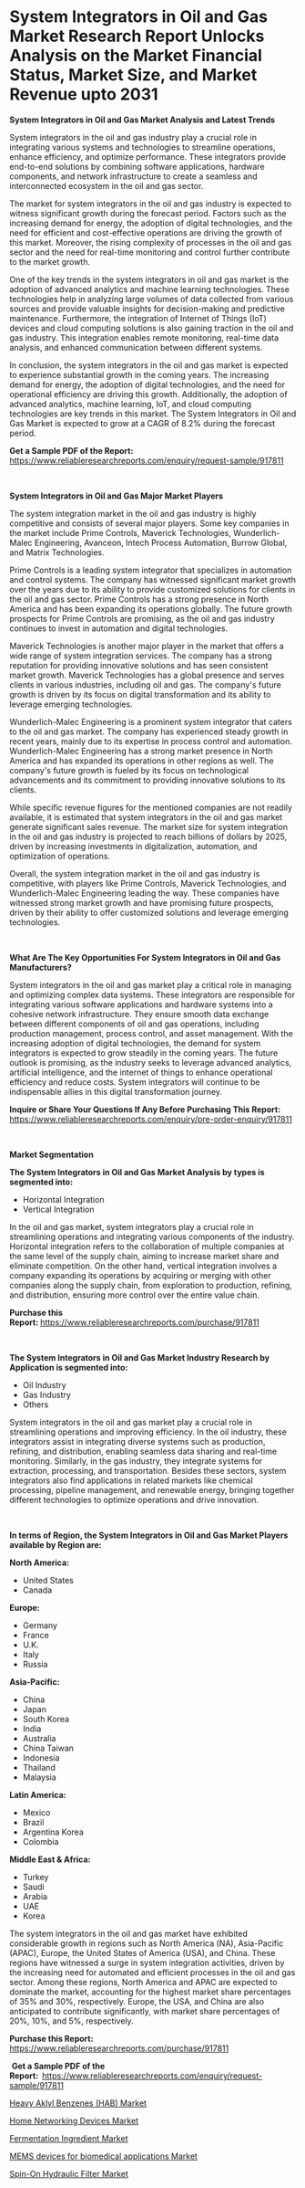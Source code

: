 <p><h1>System Integrators in Oil and Gas Market Research Report Unlocks Analysis on the Market Financial Status, Market Size, and Market Revenue upto 2031</h1></p><p><strong>System Integrators in Oil and Gas Market Analysis and Latest Trends</strong></p>
<p><p>System integrators in the oil and gas industry play a crucial role in integrating various systems and technologies to streamline operations, enhance efficiency, and optimize performance. These integrators provide end-to-end solutions by combining software applications, hardware components, and network infrastructure to create a seamless and interconnected ecosystem in the oil and gas sector.</p><p>The market for system integrators in the oil and gas industry is expected to witness significant growth during the forecast period. Factors such as the increasing demand for energy, the adoption of digital technologies, and the need for efficient and cost-effective operations are driving the growth of this market. Moreover, the rising complexity of processes in the oil and gas sector and the need for real-time monitoring and control further contribute to the market growth.</p><p>One of the key trends in the system integrators in oil and gas market is the adoption of advanced analytics and machine learning technologies. These technologies help in analyzing large volumes of data collected from various sources and provide valuable insights for decision-making and predictive maintenance. Furthermore, the integration of Internet of Things (IoT) devices and cloud computing solutions is also gaining traction in the oil and gas industry. This integration enables remote monitoring, real-time data analysis, and enhanced communication between different systems.</p><p>In conclusion, the system integrators in the oil and gas market is expected to experience substantial growth in the coming years. The increasing demand for energy, the adoption of digital technologies, and the need for operational efficiency are driving this growth. Additionally, the adoption of advanced analytics, machine learning, IoT, and cloud computing technologies are key trends in this market. The System Integrators in Oil and Gas Market is expected to grow at a CAGR of 8.2% during the forecast period.</p></p>
<p><strong>Get a Sample PDF of the Report:&nbsp;</strong> <a href="https://www.reliableresearchreports.com/enquiry/request-sample/917811">https://www.reliableresearchreports.com/enquiry/request-sample/917811</a></p>
<p>&nbsp;</p>
<p><strong>System Integrators in Oil and Gas Major Market Players</strong></p>
<p><p>The system integration market in the oil and gas industry is highly competitive and consists of several major players. Some key companies in the market include Prime Controls, Maverick Technologies, Wunderlich-Malec Engineering, Avanceon, Intech Process Automation, Burrow Global, and Matrix Technologies.</p><p>Prime Controls is a leading system integrator that specializes in automation and control systems. The company has witnessed significant market growth over the years due to its ability to provide customized solutions for clients in the oil and gas sector. Prime Controls has a strong presence in North America and has been expanding its operations globally. The future growth prospects for Prime Controls are promising, as the oil and gas industry continues to invest in automation and digital technologies.</p><p>Maverick Technologies is another major player in the market that offers a wide range of system integration services. The company has a strong reputation for providing innovative solutions and has seen consistent market growth. Maverick Technologies has a global presence and serves clients in various industries, including oil and gas. The company's future growth is driven by its focus on digital transformation and its ability to leverage emerging technologies.</p><p>Wunderlich-Malec Engineering is a prominent system integrator that caters to the oil and gas market. The company has experienced steady growth in recent years, mainly due to its expertise in process control and automation. Wunderlich-Malec Engineering has a strong market presence in North America and has expanded its operations in other regions as well. The company's future growth is fueled by its focus on technological advancements and its commitment to providing innovative solutions to its clients.</p><p>While specific revenue figures for the mentioned companies are not readily available, it is estimated that system integrators in the oil and gas market generate significant sales revenue. The market size for system integration in the oil and gas industry is projected to reach billions of dollars by 2025, driven by increasing investments in digitalization, automation, and optimization of operations.</p><p>Overall, the system integration market in the oil and gas industry is competitive, with players like Prime Controls, Maverick Technologies, and Wunderlich-Malec Engineering leading the way. These companies have witnessed strong market growth and have promising future prospects, driven by their ability to offer customized solutions and leverage emerging technologies.</p></p>
<p>&nbsp;</p>
<p><strong>What Are The Key Opportunities For System Integrators in Oil and Gas Manufacturers?</strong></p>
<p><p>System integrators in the oil and gas market play a critical role in managing and optimizing complex data systems. These integrators are responsible for integrating various software applications and hardware systems into a cohesive network infrastructure. They ensure smooth data exchange between different components of oil and gas operations, including production management, process control, and asset management. With the increasing adoption of digital technologies, the demand for system integrators is expected to grow steadily in the coming years. The future outlook is promising, as the industry seeks to leverage advanced analytics, artificial intelligence, and the internet of things to enhance operational efficiency and reduce costs. System integrators will continue to be indispensable allies in this digital transformation journey.</p></p>
<p><strong>Inquire or Share Your Questions If Any Before Purchasing This Report:</strong> <a href="https://www.reliableresearchreports.com/enquiry/pre-order-enquiry/917811">https://www.reliableresearchreports.com/enquiry/pre-order-enquiry/917811</a></p>
<p>&nbsp;</p>
<p><strong>Market Segmentation</strong></p>
<p><strong>The System Integrators in Oil and Gas Market Analysis by types is segmented into:</strong></p>
<p><ul><li>Horizontal Integration</li><li>Vertical Integration</li></ul></p>
<p><p>In the oil and gas market, system integrators play a crucial role in streamlining operations and integrating various components of the industry. Horizontal integration refers to the collaboration of multiple companies at the same level of the supply chain, aiming to increase market share and eliminate competition. On the other hand, vertical integration involves a company expanding its operations by acquiring or merging with other companies along the supply chain, from exploration to production, refining, and distribution, ensuring more control over the entire value chain.</p></p>
<p><strong>Purchase this Report:&nbsp;</strong><a href="https://www.reliableresearchreports.com/purchase/917811">https://www.reliableresearchreports.com/purchase/917811</a></p>
<p>&nbsp;</p>
<p><strong>The System Integrators in Oil and Gas Market Industry Research by Application is segmented into:</strong></p>
<p><ul><li>Oil Industry</li><li>Gas Industry</li><li>Others</li></ul></p>
<p><p>System integrators in the oil and gas market play a crucial role in streamlining operations and improving efficiency. In the oil industry, these integrators assist in integrating diverse systems such as production, refining, and distribution, enabling seamless data sharing and real-time monitoring. Similarly, in the gas industry, they integrate systems for extraction, processing, and transportation. Besides these sectors, system integrators also find applications in related markets like chemical processing, pipeline management, and renewable energy, bringing together different technologies to optimize operations and drive innovation.</p></p>
<p>&nbsp;</p>
<p><strong>In terms of Region, the System Integrators in Oil and Gas Market Players available by Region are:</strong></p>
<p>
    <p> <strong> North America: </strong>
        <ul>
            <li>United States</li>
            <li>Canada</li>
        </ul>
        </p> 
    <p> <strong> Europe: </strong>
        <ul>
            <li>Germany</li>
            <li>France</li>
            <li>U.K.</li>
            <li>Italy</li>
            <li>Russia</li>
        </ul>
        </p> 
    <p> <strong> Asia-Pacific: </strong>
        <ul>
            <li>China</li>
            <li>Japan</li>
            <li>South Korea</li>
            <li>India</li>
            <li>Australia</li>
            <li>China Taiwan</li>
            <li>Indonesia</li>
            <li>Thailand</li>
            <li>Malaysia</li>
        </ul>
        </p> 
    <p> <strong> Latin America: </strong>
        <ul>
            <li>Mexico</li>
            <li>Brazil</li>
            <li>Argentina Korea</li>
            <li>Colombia</li>
        </ul>
        </p> 
    <p> <strong> Middle East & Africa: </strong>
        <ul>
            <li>Turkey</li>
            <li>Saudi</li>
            <li>Arabia</li>
            <li>UAE</li>
            <li>Korea</li>
        </ul>
    </p>
    </p>
<p><p>The system integrators in the oil and gas market have exhibited considerable growth in regions such as North America (NA), Asia-Pacific (APAC), Europe, the United States of America (USA), and China. These regions have witnessed a surge in system integration activities, driven by the increasing need for automated and efficient processes in the oil and gas sector. Among these regions, North America and APAC are expected to dominate the market, accounting for the highest market share percentages of 35% and 30%, respectively. Europe, the USA, and China are also anticipated to contribute significantly, with market share percentages of 20%, 10%, and 5%, respectively.</p></p>
<p><strong>Purchase this Report: </strong><a href="https://www.reliableresearchreports.com/purchase/917811">https://www.reliableresearchreports.com/purchase/917811</a></p>
<p>&nbsp;<strong>Get a Sample PDF of the Report:&nbsp;&nbsp;</strong><a href="https://www.reliableresearchreports.com/enquiry/request-sample/917811">https://www.reliableresearchreports.com/enquiry/request-sample/917811</a></p>
<p><strong></strong></p>
<p><p><a href="https://medium.com/@rosethompson73/heavy-aklyl-benzenes-hab-market-report-reveals-the-latest-trends-and-growth-opportunities-of-this-8e9533330b0a">Heavy Aklyl Benzenes (HAB) Market</a></p><p><a href="https://medium.com/@rosethompson73/home-networking-devices-market-research-report-its-history-and-forecast-2024-to-2031-79bfa75411e7">Home Networking Devices Market</a></p><p><a href="https://medium.com/@rosethompson73/fermentation-ingredient-market-analysis-and-sze-forecasted-for-period-from-2024-to-2031-c2835e232717">Fermentation Ingredient Market</a></p><p><a href="https://medium.com/@rosethompson73/mems-devices-for-biomedical-applications-market-outlook-industry-overview-and-forecast-2024-to-67b312c8cc79">MEMS devices for biomedical applications Market</a></p><p><a href="https://medium.com/@rosethompson73/spin-on-hydraulic-filter-market-analysis-and-sze-forecasted-for-period-from-2024-to-2031-537e32867f31">Spin-On Hydraulic Filter Market</a></p></p>